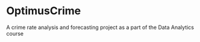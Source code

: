 # OptimusCrime
A crime rate analysis and forecasting project as a part of the Data Analytics course
